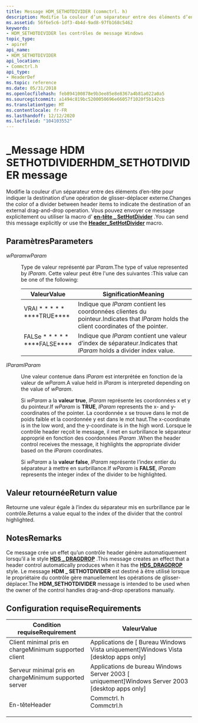 ```yaml
---
title: Message HDM_SETHOTDIVIDER (commctrl. h)
description: Modifie la couleur d’un séparateur entre des éléments d’en-tête pour indiquer la destination d’une opération de glisser-déplacer externe. Vous pouvez envoyer ce message explicitement ou utiliser la macro d’en-tête \_ SetHotDivider.
ms.assetid: 56f6e5c6-1df3-4b4d-9ad8-97fb168c5462
keywords:
- HDM_SETHOTDIVIDER les contrôles de message Windows
topic_type:
- apiref
api_name:
- HDM_SETHOTDIVIDER
api_location:
- Commctrl.h
api_type:
- HeaderDef
ms.topic: reference
ms.date: 05/31/2018
ms.openlocfilehash: feb894100878e9b3ee85e8e8367a4b81a022a0a5
ms.sourcegitcommit: a1494c819bc5200050696e66057f1020f5b142cb
ms.translationtype: MT
ms.contentlocale: fr-FR
ms.lasthandoff: 12/12/2020
ms.locfileid: "104103552"
---
```

# <a name="hdm_sethotdivider-message"></a><span data-ttu-id="13ea8-105">\_Message HDM SETHOTDIVIDER</span><span class="sxs-lookup"><span data-stu-id="13ea8-105">HDM\_SETHOTDIVIDER message</span></span>

<span data-ttu-id="13ea8-106">Modifie la couleur d’un séparateur entre des éléments d’en-tête pour indiquer la destination d’une opération de glisser-déplacer externe.</span><span class="sxs-lookup"><span data-stu-id="13ea8-106">Changes the color of a divider between header items to indicate the destination of an external drag-and-drop operation.</span></span> <span data-ttu-id="13ea8-107">Vous pouvez envoyer ce message explicitement ou utiliser la macro d' [**en-tête \_ SetHotDivider**](/windows/desktop/api/Commctrl/nf-commctrl-header_sethotdivider) .</span><span class="sxs-lookup"><span data-stu-id="13ea8-107">You can send this message explicitly or use the [**Header\_SetHotDivider**](/windows/desktop/api/Commctrl/nf-commctrl-header_sethotdivider) macro.</span></span>

## <a name="parameters"></a><span data-ttu-id="13ea8-108">Paramètres</span><span class="sxs-lookup"><span data-stu-id="13ea8-108">Parameters</span></span>

<dl> <dt>

<span data-ttu-id="13ea8-109">*wParam*</span><span class="sxs-lookup"><span data-stu-id="13ea8-109">*wParam*</span></span> 
</dt> <dd>

<span data-ttu-id="13ea8-110">Type de valeur représenté par *lParam*.</span><span class="sxs-lookup"><span data-stu-id="13ea8-110">The type of value represented by *lParam*.</span></span> <span data-ttu-id="13ea8-111">Cette valeur peut être l'une des suivantes :</span><span class="sxs-lookup"><span data-stu-id="13ea8-111">This value can be one of the following:</span></span>



| <span data-ttu-id="13ea8-112">Valeur</span><span class="sxs-lookup"><span data-stu-id="13ea8-112">Value</span></span>                                                                                                                                    | <span data-ttu-id="13ea8-113">Signification</span><span class="sxs-lookup"><span data-stu-id="13ea8-113">Meaning</span></span>                                                                         |
|------------------------------------------------------------------------------------------------------------------------------------------|---------------------------------------------------------------------------------|
| <span id="TRUE"></span><span id="true"></span><dl> <span data-ttu-id="13ea8-114"><dt>VRAI \* \* \* \* \*</dt></span><span class="sxs-lookup"><span data-stu-id="13ea8-114"><dt>\*\*\*\*TRUE\*\*\*\*</dt></span></span> </dl>    | <span data-ttu-id="13ea8-115">Indique que *lParam* contient les coordonnées clientes du pointeur.</span><span class="sxs-lookup"><span data-stu-id="13ea8-115">Indicates that *lParam* holds the client coordinates of the pointer.</span></span><br/> |
| <span id="FALSE"></span><span id="false"></span><dl> <span data-ttu-id="13ea8-116"><dt>FALSe \* \* \* \* \*</dt></span><span class="sxs-lookup"><span data-stu-id="13ea8-116"><dt>\*\*\*\*FALSE\*\*\*\*</dt></span></span> </dl> | <span data-ttu-id="13ea8-117">Indique que *lParam* contient une valeur d’index de séparateur.</span><span class="sxs-lookup"><span data-stu-id="13ea8-117">Indicates that *lParam* holds a divider index value.</span></span><br/>                 |



 

</dd> <dt>

<span data-ttu-id="13ea8-118">*lParam*</span><span class="sxs-lookup"><span data-stu-id="13ea8-118">*lParam*</span></span> 
</dt> <dd>

<span data-ttu-id="13ea8-119">Une valeur contenue dans *lParam* est interprétée en fonction de la valeur de *wParam*.</span><span class="sxs-lookup"><span data-stu-id="13ea8-119">A value held in *lParam* is interpreted depending on the value of *wParam*.</span></span>

<span data-ttu-id="13ea8-120">Si *wParam* a la **valeur true**, *lParam* représente les coordonnées x et y du pointeur.</span><span class="sxs-lookup"><span data-stu-id="13ea8-120">If *wParam* is **TRUE**, *lParam* represents the x- and y-coordinates of the pointer.</span></span> <span data-ttu-id="13ea8-121">La coordonnée x se trouve dans le mot de poids faible et la coordonnée y est dans le mot haut.</span><span class="sxs-lookup"><span data-stu-id="13ea8-121">The x-coordinate is in the low word, and the y-coordinate is in the high word.</span></span> <span data-ttu-id="13ea8-122">Lorsque le contrôle header reçoit le message, il met en surbrillance le séparateur approprié en fonction des coordonnées *lParam* .</span><span class="sxs-lookup"><span data-stu-id="13ea8-122">When the header control receives the message, it highlights the appropriate divider based on the *lParam* coordinates.</span></span>

<span data-ttu-id="13ea8-123">Si *wParam* a la **valeur false**, *lParam* représente l’index entier du séparateur à mettre en surbrillance.</span><span class="sxs-lookup"><span data-stu-id="13ea8-123">If *wParam* is **FALSE**, *lParam* represents the integer index of the divider to be highlighted.</span></span>

</dd> </dl>

## <a name="return-value"></a><span data-ttu-id="13ea8-124">Valeur retournée</span><span class="sxs-lookup"><span data-stu-id="13ea8-124">Return value</span></span>

<span data-ttu-id="13ea8-125">Retourne une valeur égale à l’index du séparateur mis en surbrillance par le contrôle.</span><span class="sxs-lookup"><span data-stu-id="13ea8-125">Returns a value equal to the index of the divider that the control highlighted.</span></span>

## <a name="remarks"></a><span data-ttu-id="13ea8-126">Notes</span><span class="sxs-lookup"><span data-stu-id="13ea8-126">Remarks</span></span>

<span data-ttu-id="13ea8-127">Ce message crée un effet qu’un contrôle header génère automatiquement lorsqu’il a le style [**HDS \_ DRAGDROP**](header-control-styles.md) .</span><span class="sxs-lookup"><span data-stu-id="13ea8-127">This message creates an effect that a header control automatically produces when it has the [**HDS\_DRAGDROP**](header-control-styles.md) style.</span></span> <span data-ttu-id="13ea8-128">Le message **HDM \_ SETHOTDIVIDER** est destiné à être utilisé lorsque le propriétaire du contrôle gère manuellement les opérations de glisser-déplacer.</span><span class="sxs-lookup"><span data-stu-id="13ea8-128">The **HDM\_SETHOTDIVIDER** message is intended to be used when the owner of the control handles drag-and-drop operations manually.</span></span>

## <a name="requirements"></a><span data-ttu-id="13ea8-129">Configuration requise</span><span class="sxs-lookup"><span data-stu-id="13ea8-129">Requirements</span></span>



| <span data-ttu-id="13ea8-130">Condition requise</span><span class="sxs-lookup"><span data-stu-id="13ea8-130">Requirement</span></span> | <span data-ttu-id="13ea8-131">Valeur</span><span class="sxs-lookup"><span data-stu-id="13ea8-131">Value</span></span> |
|-------------------------------------|---------------------------------------------------------------------------------------|
| <span data-ttu-id="13ea8-132">Client minimal pris en charge</span><span class="sxs-lookup"><span data-stu-id="13ea8-132">Minimum supported client</span></span><br/> | <span data-ttu-id="13ea8-133">Applications de \[ Bureau Windows Vista uniquement\]</span><span class="sxs-lookup"><span data-stu-id="13ea8-133">Windows Vista \[desktop apps only\]</span></span><br/>                                        |
| <span data-ttu-id="13ea8-134">Serveur minimal pris en charge</span><span class="sxs-lookup"><span data-stu-id="13ea8-134">Minimum supported server</span></span><br/> | <span data-ttu-id="13ea8-135">Applications de bureau Windows Server 2003 \[ uniquement\]</span><span class="sxs-lookup"><span data-stu-id="13ea8-135">Windows Server 2003 \[desktop apps only\]</span></span><br/>                                  |
| <span data-ttu-id="13ea8-136">En-tête</span><span class="sxs-lookup"><span data-stu-id="13ea8-136">Header</span></span><br/>                   | <dl> <span data-ttu-id="13ea8-137"><dt>Commctrl. h</dt></span><span class="sxs-lookup"><span data-stu-id="13ea8-137"><dt>Commctrl.h</dt></span></span> </dl> |



 

 





